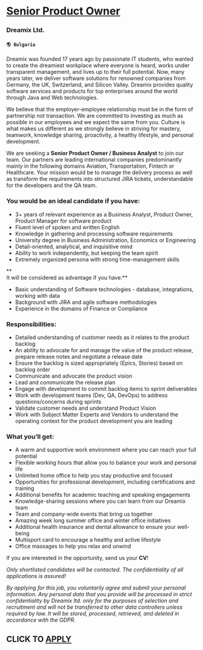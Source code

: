 # [Senior Product Owner](https://www.remotewlb.com/apply/senior-product-owner-65596)  
### Dreamix Ltd.  
#### `🌎 Bulgaria`  

Dreаmix was founded 17 years ago by passionate IT students, who wanted to create the dreamiest workplace where everyone is heard, works under transparent management, and lives up to their full potential. Now, many years later, we deliver software solutions for renowned companies from Germany, the UK, Switzerland, and Silicon Valley. Dreamix provides quality software services and products for top enterprises around the world through Java and Web technologies.

We believe that the employer-employee relationship must be in the form of partnership not transaction. We are committed to investing as much as possible in our employees and we expect the same from you. Culture is what makes us different as we strongly believe in striving for mastery, teamwork, knowledge sharing, proactivity, a healthy lifestyle, and personal development.  
  

We are seeking a **Senior Product Owner / Business Analyst** to join our team. Our partners are leading international companies predominantly mainly in the following domains Aviation, Transportation, Fintech or Healthcare. Your mission would be to manage the delivery process as well as transform the requirements into structured JIRA tickets, understandable for the developers and the QA team.  
  

### You would be an ideal candidate if you have:

  * 3+ years of relevant experience as a Business Analyst, Product Owner, Product Manager for software product
  * Fluent level of spoken and written English
  * Knowledge in gathering and processing software requirements
  * University degree in Business Administration, Economics or Engineering
  * Detail-oriented, analytical, and inquisitive mind
  * Ability to work independently, but keeping the team spirit
  * Extremely organized persona with strong time-management skills

 **  
It will be considered as advantage if you have:**

  * Basic understanding of Software technologies - database, integrations, working with data
  * Background with JIRA and agile software methodologies
  * Experience in the domains of Finance or Compliance  
  

### Responsibilities:

  * Detailed understanding of customer needs as it relates to the product backlog
  * An ability to advocate for and manage the value of the product release, prepare release notes and negotiate a release date
  * Ensure the backlog is sized appropriately (Epics, Stories) based on backlog order
  * Communicate and advocate the product vision
  * Lead and communicate the release plan
  * Engage with development to commit backlog items to sprint deliverables
  * Work with development teams (Dev, QA, DevOps) to address questions/concerns during sprints
  * Validate customer needs and understand Product Vision
  * Work with Subject Matter Experts and Vendors to understand the operating context for the product development you are leading  
  

### What you’ll get:

  * A warm and supportive work environment where you can reach your full potential
  * Flexible working hours that allow you to balance your work and personal life
  * Unlimited home office to help you stay productive and focused
  * Opportunities for professional development, including certifications and training
  * Additional benefits for academic teaching and speaking engagements
  * Knowledge-sharing sessions where you can learn from our Dreamix team
  * Team and company-wide events that bring us together
  * Amazing week long summer office and winter office initiatives
  * Additional health insurance and dental allowance to ensure your well-being
  * Multisport card to encourage a healthy and active lifestyle
  * Office massages to help you relax and unwind

If you are interested in the opportunity, send us your **CV**!

 _Only shortlisted candidates will be contacted. The confidentiality of all applications is assured!_

 _By applying for this job, you voluntarily agree and submit your personal information. Any personal data that you provide will be processed in strict confidentiality by Dreamix ltd. only for the purposes of selection and recruitment and will not be transferred to other data controllers unless required by law. It will be stored, processed, retrieved, and deleted in accordance with the GDPR._

  
## CLICK TO [APPLY](https://www.remotewlb.com/apply/senior-product-owner-65596)


